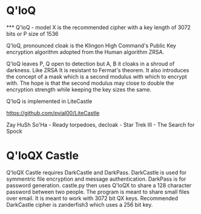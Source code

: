 # Q'loQ

*** Q'loQ - model X is the recommended cipher with a key length of 3072 bits or P size of 1536

Q'loQ, pronounced cloak is the Klingon High Command's Public Key encryption algorithm adopted from the Human algorithm ZRSA.

Q'loQ leaves P, Q open to detection but A, B it cloaks in a shroud of darkness.  Like ZRSA It is resistant to Fermat's theorem.  It also introduces the concept of a mask which is a second modulus with which to encrypt with.  The hope is that the second modulus may close to double the encryption strength while keeping the key sizes the same.

Q'loQ is implemented in LiteCastle

https://github.com/pvial00/LiteCastle

Zay HuSh So'Ha - Ready torpedoes, decloak - Star Trek III - The Search for Spock

# Q'loQX Castle

Q'loQX Castle requires DarkCastle and DarkPass.  DarkCastle is used for symmentric file encryption and message authentication.  DarkPass is for password generation.  castle.py then uses Q'loQX to share a 128 character password between two people.  The program is meant to share small files over email.  It is meant to work with 3072 bit QX keys.  Recommended DarkCastle cipher is zanderfish3 which uses a 256 bit key.
